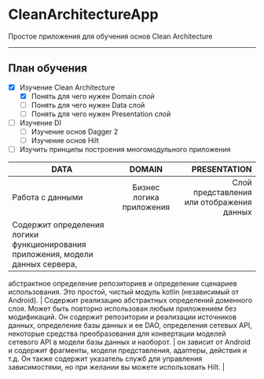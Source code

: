 # CleanArchitectureApp
Простое приложения для обучения основ Clean Architecture

____

## План обучения

- [X] Изучение Clean Architecture
    - [X] Понять для чего нужен Domain слой
    - [ ] Понять для чего нужен Data слой
    - [ ] Понять для чего нужен Presentation слой
- [ ] Изучение DI
    - [ ] Изучение основ Dagger 2 
    - [ ] Изучение основ Hilt
- [ ] Изучить принципы построения многомодульного приложения
    
| DATA | DOMAIN | PRESENTATION |
|----------------|:---------:|----------------:|
| Работа с данными |Бизнес логика приложения | Слой представления или отображения данных |
| Содержит определения логики функционирования приложения, модели данных сервера,
абстрактное определение репозиториев и определение сценариев использования.
Это простой, чистый модуль kotlin (независимый от Android). | Содержит реализацию абстрактных определений доменного слоя.
Может быть повторно использован любым приложением без модификаций.
Он содержит репозитории и реализации источников данных, определение базы данных и ее DAO,
определения сетевых API, некоторые средства преобразования для конвертации моделей сетевого API в модели базы данных и наоборот. | он зависит от Android и содержит фрагменты, модели представления, адаптеры, действия и т.д. Он также содержит указатель служб для управления зависимостями, но при желании вы можете использовать Hilt. |
